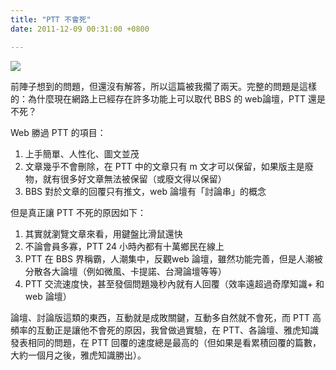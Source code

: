 ```yaml
---
title: "PTT 不會死"
date: 2011-12-09 00:31:00 +0800

---
```


![](/images/slum-area/5_205436976_m.jpg)


前陣子想到的問題，但還沒有解答，所以這篇被我擱了兩天。完整的問題是這樣的：為什麼現在網路上已經存在許多功能上可以取代 BBS 的 web論壇，PTT 還是不死？



Web 勝過 PTT 的項目：

<div><ol><li>上手簡單、人性化、圖文並茂</li><li>文章幾乎不會刪除，在 PTT 中的文章只有 m 文才可以保留，如果版主是廢物，就有很多好文章無法被保留（或廢文得以保留）</li><li>BBS 對於文章的回覆只有推文，web 論壇有「討論串」的概念</li></ol></div><div>但是真正讓 PTT 不死的原因如下：</div><ol><li>其實就瀏覽文章來看，用鍵盤比滑鼠還快</li><li>不論會員多寡，PTT 24 小時內都有十萬鄉民在線上</li><li>PTT 在 BBS 界稱霸，人潮集中，反觀web 論壇，雖然功能完善，但是人潮被分散各大論壇（例如微風、卡提諾、台灣論壇等等）</li><li>PTT 交流速度快，甚至發個問題幾秒內就有人回覆（效率遠超過奇摩知識+ 和 web 論壇）</li></ol><div>論壇、討論版這類的東西，互動就是成敗關鍵，互動多自然就不會死，而 PTT 高頻率的互動正是讓他不會死的原因，我曾做過實驗，在 PTT、各論壇、雅虎知識發表相同的問題，在 PTT 回覆的速度總是最高的（但如果是看累積回覆的篇數，大約一個月之後，雅虎知識勝出）。</div>
